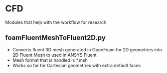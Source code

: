 # CFD
Modules that help with the workflow for research

## foamFluentMeshToFluent2D.py

- Converts fluent 3D mesh generated in OpenFoam for 2D geometries into 2D Fluent Mesh to used in ANSYS Fluent
- Mesh format that is handled is *.msh
- Works so far for Cartesian geometries with extra default faces
